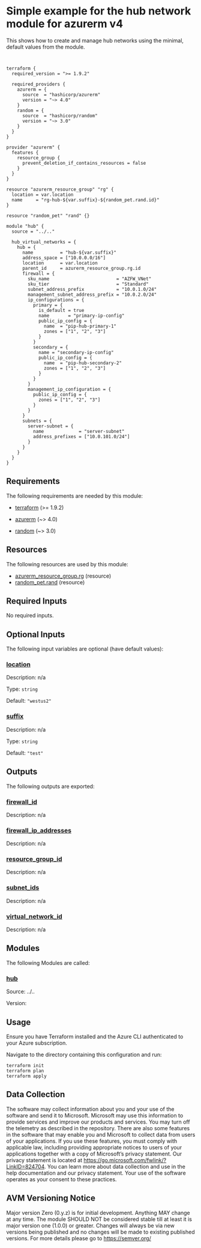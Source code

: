 <!-- BEGIN_TF_DOCS -->
<!-- Code generated by terraform-docs. DO NOT EDIT. -->
# Simple example for the hub network module for azurerm v4

This shows how to create and manage hub networks using the minimal, default values from the module.

```hcl


terraform {
  required_version = ">= 1.9.2"

  required_providers {
    azurerm = {
      source  = "hashicorp/azurerm"
      version = "~> 4.0"
    }
    random = {
      source  = "hashicorp/random"
      version = "~> 3.0"
    }
  }
}

provider "azurerm" {
  features {
    resource_group {
      prevent_deletion_if_contains_resources = false
    }
  }
}

resource "azurerm_resource_group" "rg" {
  location = var.location
  name     = "rg-hub-${var.suffix}-${random_pet.rand.id}"
}

resource "random_pet" "rand" {}

module "hub" {
  source = "../.."

  hub_virtual_networks = {
    hub = {
      name          = "hub-${var.suffix}"
      address_space = ["10.0.0.0/16"]
      location      = var.location
      parent_id     = azurerm_resource_group.rg.id
      firewall = {
        sku_name                         = "AZFW_VNet"
        sku_tier                         = "Standard"
        subnet_address_prefix            = "10.0.1.0/24"
        management_subnet_address_prefix = "10.0.2.0/24"
        ip_configurations = {
          primary = {
            is_default = true
            name       = "primary-ip-config"
            public_ip_config = {
              name  = "pip-hub-primary-1"
              zones = ["1", "2", "3"]
            }
          }
          secondary = {
            name = "secondary-ip-config"
            public_ip_config = {
              name  = "pip-hub-secondary-2"
              zones = ["1", "2", "3"]
            }
          }
        }
        management_ip_configuration = {
          public_ip_config = {
            zones = ["1", "2", "3"]
          }
        }
      }
      subnets = {
        server-subnet = {
          name             = "server-subnet"
          address_prefixes = ["10.0.101.0/24"]
        }
      }
    }
  }
}
```

<!-- markdownlint-disable MD033 -->
## Requirements

The following requirements are needed by this module:

- <a name="requirement_terraform"></a> [terraform](#requirement\_terraform) (>= 1.9.2)

- <a name="requirement_azurerm"></a> [azurerm](#requirement\_azurerm) (~> 4.0)

- <a name="requirement_random"></a> [random](#requirement\_random) (~> 3.0)

## Resources

The following resources are used by this module:

- [azurerm_resource_group.rg](https://registry.terraform.io/providers/hashicorp/azurerm/latest/docs/resources/resource_group) (resource)
- [random_pet.rand](https://registry.terraform.io/providers/hashicorp/random/latest/docs/resources/pet) (resource)

<!-- markdownlint-disable MD013 -->
## Required Inputs

No required inputs.

## Optional Inputs

The following input variables are optional (have default values):

### <a name="input_location"></a> [location](#input\_location)

Description: n/a

Type: `string`

Default: `"westus2"`

### <a name="input_suffix"></a> [suffix](#input\_suffix)

Description: n/a

Type: `string`

Default: `"test"`

## Outputs

The following outputs are exported:

### <a name="output_firewall_id"></a> [firewall\_id](#output\_firewall\_id)

Description: n/a

### <a name="output_firewall_ip_addresses"></a> [firewall\_ip\_addresses](#output\_firewall\_ip\_addresses)

Description: n/a

### <a name="output_resource_group_id"></a> [resource\_group\_id](#output\_resource\_group\_id)

Description: n/a

### <a name="output_subnet_ids"></a> [subnet\_ids](#output\_subnet\_ids)

Description: n/a

### <a name="output_virtual_network_id"></a> [virtual\_network\_id](#output\_virtual\_network\_id)

Description: n/a

## Modules

The following Modules are called:

### <a name="module_hub"></a> [hub](#module\_hub)

Source: ../..

Version:

## Usage

Ensure you have Terraform installed and the Azure CLI authenticated to your Azure subscription.

Navigate to the directory containing this configuration and run:

```
terraform init
terraform plan
terraform apply
```
<!-- markdownlint-disable-next-line MD041 -->
## Data Collection

The software may collect information about you and your use of the software and send it to Microsoft. Microsoft may use this information to provide services and improve our products and services. You may turn off the telemetry as described in the repository. There are also some features in the software that may enable you and Microsoft to collect data from users of your applications. If you use these features, you must comply with applicable law, including providing appropriate notices to users of your applications together with a copy of Microsoft’s privacy statement. Our privacy statement is located at <https://go.microsoft.com/fwlink/?LinkID=824704>. You can learn more about data collection and use in the help documentation and our privacy statement. Your use of the software operates as your consent to these practices.

## AVM Versioning Notice

Major version Zero (0.y.z) is for initial development. Anything MAY change at any time. The module SHOULD NOT be considered stable till at least it is major version one (1.0.0) or greater. Changes will always be via new versions being published and no changes will be made to existing published versions. For more details please go to https://semver.org/
<!-- END_TF_DOCS -->